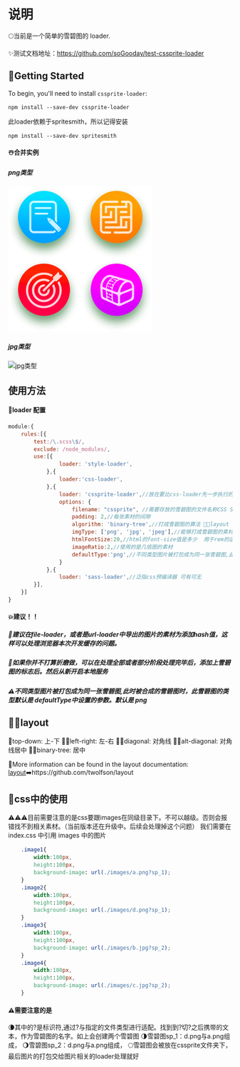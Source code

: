 # 说明 
🌕当前是一个简单的雪碧图的 loader.

✨测试文档地址：https://github.com/soGooday/test-cssprite-loader 

## 🤪Getting Started

To begin, you'll need to install <code>cssprite-loader</code>:

```shell
npm install --save-dev cssprite-loader
```

此loader依赖于spritesmith，所以记得安装
```shell
npm install --save-dev spritesmith
```


#### ☃️合并实例
##### png类型
![png类型](https://github.com/soGooday/test-cssprite-loader/blob/master/quoteImage/sp_3.png "png类型")
##### jpg类型
![jpg类型](https://github.com/soGooday/test-cssprite-loader/blob/master/quoteImage/sp_4.png "jpg类型")

## 使用方法

#### 🔨loader 配置
```js
module:{
    rules:[{
        test:/\.scss\$/,
        exclude: /node_modules/, 
        use:[{
                loader: 'style-loader',
            },{
                loader:'css-loader',
            },{
                loader: 'cssprite-loader',//放在要比css-loader先一步执行的位置
				options: {
                    filename: "cssprite", //需要存放的雪碧图的文件名称CSS Sprites
                    padding: 2,//每张素材的间隙
                    algorithm: 'binary-tree',//打成雪碧图的算法 🏳️‍🌈layout
                    imgType: ['png', 'jpg', 'jpeg'],//能够打成雪碧图的素材类型 直接使用作为正则的匹配
                    htmlFontSize:20,//html的font-size值是多少  用于rem的适配
                    imageRatio:2,//使用的是几倍图的素材
                    defaultType:'png',//不同类型图片被打包成为同一张雪碧图,此时被合成的雪碧图类型。建议png
                }
        	},{
                loader: 'sass-loader',//泛指css预编译器 可有可无
        }],
    }]  
}
``` 
#### 💥建议！！  
##### 👀建议在file-loader，或者是url-loader中导出的图片的素材为添加hash值，这样可以处理浏览器本次开发缓存的问题。
##### 👀如果你并不打算折磨做，可以在处理全部或者部分阶段处理完毕后，添加上雪碧图的标志后。然后从新开启本地服务
##### ⚠️不同类型图片被打包成为同一张雪碧图,此时被合成的雪碧图时，此雪碧图的类型默认是 defaultType中设置的参数。默认是 png
## 🏳️‍🌈layout 
🤷top-down:       上-下
🤷🏻left-right:     左-右
🤷🏼diagonal:       对角线
🤷🏽alt-diagonal:   对角线居中
🤷🏾binary-tree:    居中  

🚄More information can be found in the layout documentation:
[layout](https://github.com/twolfson/layout)➡️https://github.com/twolfson/layout


## 🔨css中的使用
⚠️⚠️⚠️目前需要注意的是css要跟images在同级目录下。不可以越级。否则会报错找不到相关素材。（当前版本还在升级中。后续会处理掉这个问题）
我们需要在 index.css 中引用 images 中的图片
```css
    .image1{
        width:100px,
        height:100px,
        background-image: url(./images/a.png?sp_1);
    }
    .image2{
        width:100px,
        height:100px,
        background-image: url(./images/d.png?sp_1);
    }
    .image3{
        width:100px,
        height:100px,
        background-image: url(./images/b.jpg?sp_2);
    }
    .image4{
        width:100px,
        height:100px,
        background-image: url(./images/c.jpg?sp_2);
    }
```
#### ⚠️需要注意的是
🌘其中的?是标识符,通过?与指定的文件类型进行适配。找到到?切?之后携带的文本，作为雪碧图的名字。如上会创建两个雪碧图
🌗雪碧图sp_1：d.png与a.png组成，
🌖雪碧图sp_2：d.png与a.png组成，
🌕雪碧图会被放在cssprite文件夹下，最后图片的打包交给图片相关的loader处理就好


